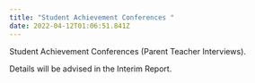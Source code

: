 ```yaml
---
title: "Student Achievement Conferences "
date: 2022-04-12T01:06:51.841Z
---
```

Student Achievement Conferences 
(Parent Teacher Interviews).

Details will be advised in the Interim Report.
